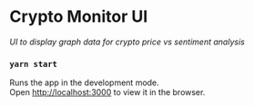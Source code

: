 # Crypto Monitor UI

*UI to display graph data for crypto price vs sentiment analysis*

### `yarn start`

Runs the app in the development mode.\
Open [http://localhost:3000](http://localhost:3000) to view it in the browser.